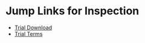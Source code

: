 # Jump Links for Inspection
- [Trial Download](/trial/trial-download)
- [Trial Terms](/trial/terms)
